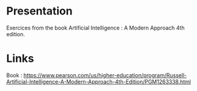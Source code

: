 # Presentation

Exercices from the book Artificial Intelligence : A Modern Approach 4th edition.

# Links

Book : https://www.pearson.com/us/higher-education/program/Russell-Artificial-Intelligence-A-Modern-Approach-4th-Edition/PGM1263338.html